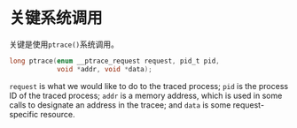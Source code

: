 # 关键系统调用

关键是使用`ptrace()`系统调用。

```C
long ptrace(enum __ptrace_request request, pid_t pid,
            void *addr, void *data);
```

`request` is what we would like to do to the traced process; `pid` is the process ID of the traced process; `addr` is a memory address, which is used in some calls to designate an address in the tracee; and `data` is some request-specific resource.

